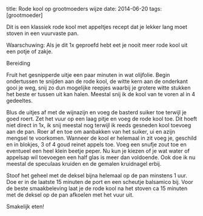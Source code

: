 title: Rode kool op grootmoeders wijze
date: 2014-06-20
tags: [grootmoeder]

Dit is een klassiek rode kool met appeltjes recept dat je lekker lang moet stoven in een vuurvaste pan. 


Waarschuwing: Als je dit 1x geproefd hebt eet je nooit meer rode kool uit een potje of zakje.
 


Bereiding

Fruit het gesnipperde uitje een paar minuten in wat olijfolie. Begin ondertussen te snijden aan de rode kool, de witte kern aan de onderkant gooi je weg, snij zo dun mogelijke reepjes waarbij je grotere witte stukken het beste er tussen uit kan halen. Meestal snij ik de kool van te voren al in 4 gedeeltes. 

Blus de uitjes af met de wijnazijn en voeg de basterd suiker toe terwijl je goed roert. Zet het vuur op een laag pitje en voeg de rode kool toe. Dit hoeft niet direct in 1x, ik snij meestal nog terwijl ik reeds gesneden kool toevoeg aan de pan. Roer af en toe om aanbakken van het suiker, ui en azijn mengsel te voorkomen. Wanneer de kool er helemaal in zit voeg je, geschild en in blokjes, 3 of 4 goud reinet appels toe. Voeg een snufje zout toe en eventueel een heel klein beetje peper. Nu kun je kiezen of je wat water of appelsap wil toevoegen een half glas is meer dan voldoende. Ook doe ik nu meestal de speculaas kruiden en de gemalen kruidnagel erbij. 

Stoof het geheel met de deksel bijna helemaal op de pan minstens 1 uur. Doe er in de laatste 15 minuten de port en een scheutje balsamico bij. Voor de beste smaakbeleving laat je de rode kool na het stoven ca 15 minuten met de deksel op de pan afkoelen met het vuur uit.

Smakelijk eten!